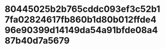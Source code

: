 # 80445025b2b765cddc093ef3c52b17fa02824617fb860b1d80b012ffde496e90399d14149da54a91bfde08a487b40d7a5679